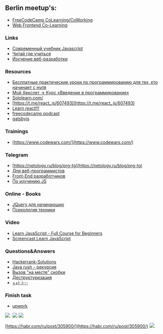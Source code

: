 Berlin meetup's:
----------------
- [FreeCodeCamp CoLearning/CoWorking](https://www.meetup.com/FreeCodeCamp-Berlin/)
- [Web Frontend Co-Learning](https://www.meetup.com/opentechschool-berlin/)

### Links
- [Современный учебник Javascript](http://learn.javascript.ru/)
- [Читай где учиться](https://rb.ru/story/how-i-became-front-end-developer/)
- [Изучение веб-разработки](https://developer.mozilla.org/ru/docs/Learn)

### Resources
- [Бесплатные практические уроки по программированию для тех, кто начинает с нуля](https://code-basics.ru/languages/javascript/)
- [Мой Хекслет → Курс «Введение в программирование»](https://ru.hexlet.io/courses/introduction_to_programming/lessons/)
- [Sololearn.com/](https://www.sololearn.com/)
- [https://t.me/react_js/607493](https://t.me/react_js/607493)
- [Learn react!!!](https://learn-reactjs.ru/home)
- [freecodecamp podcast](https://podcast.freecodecamp.org/)
- [gatsbyjs](https://www.gatsbyjs.org/)

### Trainings
- [https://www.codewars.com/](https://www.codewars.com/)

### Telegram
- [https://netology.ru/blog/prg-tg](https://netology.ru/blog/prg-tg)
- [Для веб-программистов](https://disq.us/url?url=https%3A%2F%2Fteleg.run%2FWebProgrammerDiary%3AT2FXfKA7Vtjcrq5IOBsAznwCHko&cuid=1192968)
- [Front-End разработчиков](https://disq.us/url?url=https%3A%2F%2Ft.me%2Ffront_end_developer%3AlZBhNq4vJ5-sRY7hlhhS0VBRgns&cuid=1192968)
- [По изучению JS](https://disq.us/url?url=https%3A%2F%2Ft.me%2Fjoinchat%2FEELlBAyHGzTKM5OwpSDFig%3A0n_EJszkva24OZ1Y3QYPoZHqnsU&cuid=1192968)

### Online - Books
- [JQuery для начинающих](https://www.scribd.com/doc/120286009/jQuery-%D0%B4%D0%BB%D1%8F-%D0%BD%D0%B0%D1%87%D0%B8%D0%BD%D0%B0%D1%8E%D1%89%D0%B8%D1%85#fullscreen&from_embed)
- [Психология техники](https://it-boost.com/tehniki)

### Video
- [Learn JavaScript - Full Course for Beginners](https://www.youtube.com/watch?v=PkZNo7MFNFg)
- [Screencast Learn JavaScript](https://learn.javascript.ru/screencast/nodejs)


### Questions&Answers
- [Hackerrank-Solutions](https://github.com/Ebazhanov/Hackerrank-Solutions)
- [Java rush - рекурсия](https://javarush.ru/groups/posts/1895-rekursija-v-java)
- [Вызов "на месте" скобки](https://learn.javascript.ru/task/call-inplace)
- [Деструктуризация](https://learn.javascript.ru/destructuring)
- [++i; i--;](https://learn.javascript.ru/operators)


### Finish task

- [upwork](https://monosnap.com/file/JURRA4xlLxlYPsNBwDaCxS2mmYyJBi)

<img src="https://monosnap.com/image/gSJDg23aEYFnl9xjUvLRvt4gykKYro.png">

<img sc="https://monosnap.com/image/X9WOZJ51vDcec8e8xYf977z9nPVYci.png">

<img src="https://monosnap.com/image/ZOBF8R69mQ6os8JivRdwqNfNahnRFL.png">

<img src="https://monosnap.com/image/6OxeyPOoeW5afcG6kXk0rpu0XUCSMa.png">

[https://habr.com/ru/post/305900/](https://habr.com/ru/post/305900/)
<img src="https://monosnap.com/image/qWqFGp5wCUYHyUCzRymoWDRCwPnAuT.png">


